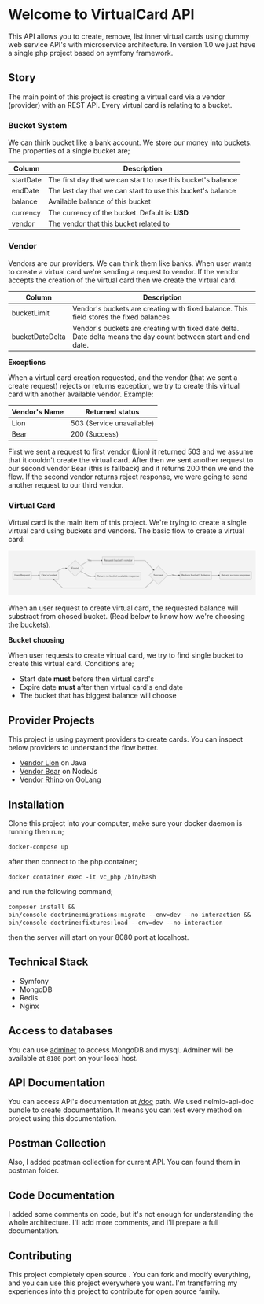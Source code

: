 # Welcome to VirtualCard API
This API allows you to create, remove, list inner virtual cards using dummy web service API's with microservice architecture. In version 1.0 we just have a single php project based on symfony framework. 

## Story

The main point of this project is creating a virtual card via a vendor (provider) with an REST API.
Every virtual card is relating to a bucket.
### Bucket System
We can think bucket like a bank account. We store our money into buckets.
The properties of a single bucket are;

|Column|Description|
|--|--|
|startDate|The first day that we can start to use this bucket's balance|
|endDate|The last day that we can start to use this bucket's balance|
|balance|Available balance of this bucket|
|currency|The currency of the bucket. Default is: **USD**|
|vendor|The vendor that this bucket related to|

### Vendor

Vendors are our providers. We can think them like banks. When user wants to create a virtual card we're sending a request to vendor. If the vendor accepts the creation of the virtual card then we create the virtual card.

|Column|Description|
|--|--|
bucketLimit|Vendor's buckets are creating with fixed balance. This field stores the fixed balances|
bucketDateDelta|Vendor's buckets are creating with fixed date delta. Date delta means the day count between start and end date.|


**Exceptions**

When a virtual card creation requested, and the vendor (that we sent a create request) rejects or returns exception, we try to create this virtual card with another available vendor.
Example:

|Vendor's Name|Returned status|
|--|--|
|Lion|503 (Service unavailable)|
|Bear|200 (Success)|

First we sent a request to first vendor (Lion) it returned 503 and we assume that it couldn't create the virtual card. After then we sent another request to our second vendor Bear (this is fallback) and it returns 200 then we end the flow.
If the second vendor returns reject response, we were going to send another request to our third vendor.

### Virtual Card

Virtual card is the main item of this project. We're trying to create a single virtual card using buckets and vendors.
The basic flow to create a virtual card:

![Flow](https://raw.githubusercontent.com/MehGokalp/virtual-card/master/docs/flow.png)

When an user request to create virtual card, the requested balance will substract from chosed bucket. (Read below to know how we're choosing the buckets).

**Bucket choosing**

When user requests to create virtual card, we try to find single bucket to create this virtual card. Conditions are;

- Start date **must** before then virtual card's
- Expire date **must** after then virtual card's end date
- The bucket that has biggest balance will choose



## Provider Projects

This project is using payment providers to create cards. You can inspect below providers to understand the flow better.

 - [Vendor Lion](https://github.com/MehGokalp/vendor-lion) on Java
 - [Vendor Bear](https://github.com/MehGokalp/vendor-bear) on NodeJs
 - [Vendor Rhino](https://github.com/MehGokalp/vendor-rhino) on GoLang

## Installation

Clone this project into your computer, make sure your docker daemon is running then run;

    docker-compose up

after then connect to the php container;

    docker container exec -it vc_php /bin/bash

and run the following command;

    composer install &&
    bin/console doctrine:migrations:migrate --env=dev --no-interaction &&
    bin/console doctrine:fixtures:load --env=dev --no-interaction

then the server will start on your 8080 port at localhost.

## Technical Stack

 - Symfony
 - MongoDB
 - Redis
 - Nginx

## Access to databases

You can use [adminer](https://github.com/vrana/adminer) to access MongoDB and mysql. Adminer will be available at `8180` port on your local host.

## API Documentation

You can access API's documentation at [/doc](http://localhost:8080/doc) path. We used nelmio-api-doc bundle to create documentation. It means you can test every method on project using this documentation.

## Postman Collection

Also, I added postman collection for current API. You can found them in postman folder.

## Code Documentation

I added some comments on code, but it's not enough for understanding the whole architecture. I'll add more comments, and I'll prepare a full documentation.

## Contributing

This project completely open source . You can fork and modify everything, and you can use this project everywhere you want. I'm transferring my experiences into this project to contribute for open source family.
